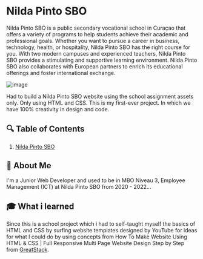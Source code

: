 
# Nilda Pinto SBO
Nilda Pinto SBO is a public secondary vocational school in Curaçao that offers a variety of programs to help students achieve their academic and professional goals. Whether you want to pursue a career in business, technology, health, or hospitality, Nilda Pinto SBO has the right course for you. With two modern campuses and experienced teachers, Nilda Pinto SBO provides a stimulating and supportive learning environment. Nilda Pinto SBO also collaborates with European partners to enrich its educational offerings and foster international exchange.

![image](https://github.com/GODiiKING/Nilda-Pinto-SBO/assets/80182745/00e2d8cc-84e8-4220-b8e3-4974f5064148)

Had to build a Nilda Pinto SBO website using the school assignment assets only.
Only using HTML and CSS. This is my first-ever project. In which we have 100% creativity in design and code.

## :mag: Table of Contents
1. [Nilda Pinto SBO](#nildapintosbo)

## 🚀 About Me
I'm a Junior Web Developer and used to be in MBO Niveau 3, Employee Management (ICT) at Nilda Pinto SBO from 2020 - 2022...

## :mortar_board: What i learned
Since this is a school project which i had to self-taught myself the basics of HTML and CSS by surfing website templates designed by YouTube for ideas for what I could do by using concepts from How To Make Website Using HTML & CSS | Full Responsive Multi Page Website Design Step by Step from [GreatStack](https://www.youtube.com/watch?v=oYRda7UtuhA&list=PLjwm_8O3suyP5kGKmwS_DM0Hs1j7fshi5&index=1). 
